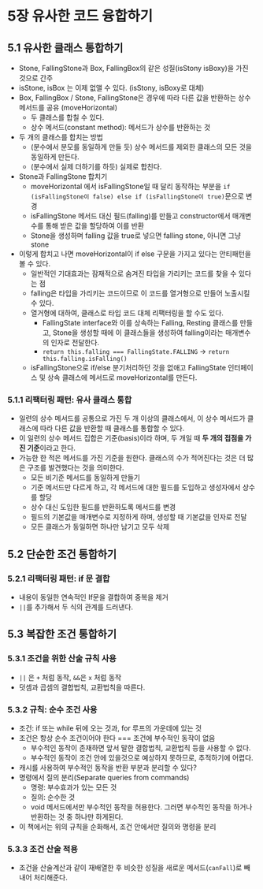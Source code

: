 # 5장 유사한 코드 융합하기

## 5.1 유사한 클래스 통합하기

- Stone, FallingStone과 Box, FallingBox의 같은 성질(isStony isBoxy)을 가진 것으로 간주
- isStone, isBox 는 이제 없앨 수 있다. (isStony, isBoxy로 대체)
- Box, FallingBox / Stone, FallingStone은 경우에 따라 다른 값을 반환하는 상수 메서드를 공유 (moveHorizontal)
  - 두 클래스를 합칠 수 있다.
  - 상수 메서드(constant method): 메서드가 상수를 반환하는 것
- 두 개의 클래스를 합치는 방법
  - (분수에서 분모를 동일하게 만들 듯) 상수 메서드를 제외한 클래스의 모든 것을 동일하게 만든다.
  - (분수에서 실제 더하기를 하듯) 실제로 합친다.
- Stone과 FallingStone 합치기
  - moveHorizontal 에서 isFallingStone일 때 달리 동작하는 부분을 `if (isFallingStone이 false) else if (isFallingStone이 true)`문으로 변경
  - isFallingStone 메서드 대신 필드(falling)를 만들고 constructor에서 매개변수를 통해 받은 값을 할당하여 이를 반환
  - Stone을 생성하며 falling 값을 true로 넣으면 falling stone, 아니면 그냥 stone
- 이렇게 합치고 나면 moveHorizontal이 if else 구문을 가지고 있다는 안티패턴을 볼 수 있다. 
  - 일반적인 기대효과는 잠재적으로 숨겨진 타입을 가리키는 코드를 찾을 수 있다는 점
  - falling은 타입을 가리키는 코드이므로 이 코드를 열거형으로 만들어 노출시킬 수 있다. 
  - 열거형에 대하여, 클래스로 타입 코드 대체 리팩터링을 할 수도 있다. 
    - FallingState interface와 이를 상속하는 Falling, Resting 클래스를 만들고, Stone을 생성할 때에 이 클래스들을 생성하여 falling이라는 매개변수의 인자로 전달한다.
    - `return this.falling === FallingState.FALLING` -> `return this.falling.isFalling()`
  - isFallingStone으로 if/else 분기처리하던 것을 없애고 FallingState 인터페이스 및 상속 클래스에 메서드로 moveHorizontal를 만든다.

### 5.1.1 리팩터링 패턴: 유사 클래스 통합

- 일련의 상수 메서드를 공통으로 가진 두 개 이상의 클래스에서, 이 상수 메서드가 클래스에 따라 다른 값을 반환할 때 클래스를 통합할 수 있다.
- 이 일련의 상수 메서드 집합은 기준(basis)이라 하며, 두 개일 때 **두 개의 접점을 가진 기준**이라고 한다.
- 가능한 한 적은 메서드를 가진 기준을 원한다. 클래스의 수가 적어진다는 것은 더 많은 구조를 발견했다는 것을 의미한다.
  - 모든 비기준 메서드를 동일하게 만들기
  - 기준 메서드만 다르게 하고, 각 메서드에 대한 필드를 도입하고 생성자에서 상수를 할당
  - 상수 대신 도입한 필드를 반환하도록 메서드를 변경
  - 필드의 기본값을 매개변수로 지정하게 하며, 생성할 때 기본값을 인자로 전달
  - 모든 클래스가 동일하면 하나만 남기고 모두 삭제

## 5.2 단순한 조건 통합하기

### 5.2.1 리팩터링 패턴: if 문 결합

- 내용이 동일한 연속적인 If문을 결합하여 중복을 제거
- `||`를 추가해서 두 식의 관계를 드러낸다.

## 5.3 복잡한 조건 통합하기

### 5.3.1 조건을 위한 산술 규칙 사용

- `||` 은 `+` 처럼 동작, `&&`은 `x` 처럼 동작
- 덧셈과 곱셈의 결합법칙, 교환법칙을 따른다.

### 5.3.2 규칙: 순수 조건 사용

- 조건: if 또는 while 뒤에 오는 것과, for 루프의 가운데에 있는 것
- 조건은 항상 순수 조건이어야 한다 === 조건에 부수적인 동작이 없음
  - 부수적인 동작이 존재하면 앞서 말한 결합법칙, 교환법칙 등을 사용할 수 없다.
  - 부수적인 동작이 조건 안에 있을것으로 예상하지 못하므로, 추적하기에 어렵다.
- 캐시를 사용하여 부수적인 동작을 반환 부분과 분리할 수 있다?
- 명령에서 질의 분리(Separate queries from commands)
  - 명령: 부수효과가 있는 모든 것
  - 질의: 순수한 것
  - void 메서드에서만 부수적인 동작을 허용한다. 그러면 부수적인 동작을 하거나 반환하는 것 중 하나만 하게된다.
- 이 책에서는 위의 규칙을 순화해서, 조건 안에서만 질의와 명령을 분리

### 5.3.3 조건 산술 적용

- 조건을 산술계산과 같이 재배열한 후 비슷한 성질을 새로운 메서드(`canFall`)로 빼내어 처리해준다.


  